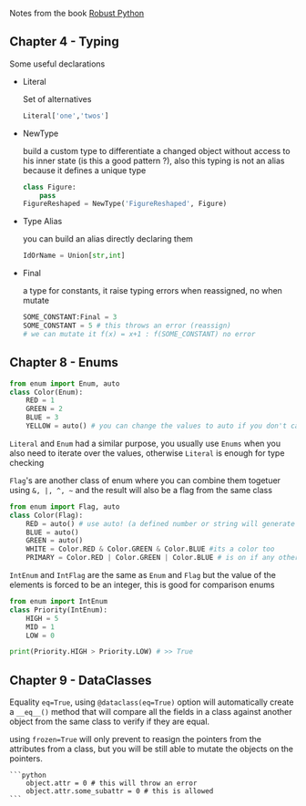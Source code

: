 Notes from the book [Robust Python][1]

## Chapter 4 -  Typing

Some useful declarations 

- Literal

    Set of alternatives 
    ```python
    Literal['one','twos']
    ```

- NewType 

    build a custom type to differentiate a changed object without access to his inner state (is this a good pattern ?), also this typing is not an alias because it defines a unique type 
    ```python 
    class Figure:
        pass
    FigureReshaped = NewType('FigureReshaped', Figure)
    ```
- Type Alias 

    you can build an alias directly declaring them 
    ```python 
    IdOrName = Union[str,int]
    ```
- Final
    
    a type for constants, it raise typing errors when reassigned, no when mutate

    ```python
    SOME_CONSTANT:Final = 3
    SOME_CONSTANT = 5 # this throws an error (reassign)
    # we can mutate it f(x) = x+1 : f(SOME_CONSTANT) no error  
    ```

## Chapter 8 -  Enums

```python
from enum import Enum, auto
class Color(Enum):
    RED = 1
    GREEN = 2
    BLUE = 3
    YELLOW = auto() # you can change the values to auto if you don't care about the values
```
`Literal` and `Enum` had a similar purpose, you usually use `Enums` when you also need to iterate over the values, otherwise `Literal` is enough for type checking

`Flag`'s are another class of enum where you can combine them togetuer using `&, |, ^, ~`  and the result will also be a flag from the same class 

```python
from enum import Flag, auto
class Color(Flag):
    RED = auto() # use auto! (a defined number or string will generate problems)
    BLUE = auto()
    GREEN = auto()
    WHITE = Color.RED & Color.GREEN & Color.BLUE #its a color too 
    PRIMARY = Color.RED | Color.GREEN | Color.BLUE # is on if any other is on too 
```

`IntEnum` and `IntFlag` are the same as `Enum` and `Flag` but the value of the elements is forced to be an integer, this is good for comparison enums

```python
from enum import IntEnum
class Priority(IntEnum):
    HIGH = 5
    MID = 1 
    LOW = 0

print(Priority.HIGH > Priority.LOW) # >> True
```

## Chapter 9 - DataClasses 

Equality `eq=True`, using `@dataclass(eq=True)` option will automatically create a `__eq__()` method that will compare all the fields in a class against another object from the same class to verify if they are equal. 

using `frozen=True` will only prevent to reasign the pointers from the attributes from a class, but you will be still able to mutate the objects on the pointers. 
    
    ```python 
        object.attr = 0 # this will throw an error
        object.attr.some_subattr = 0 # this is allowed
    ```


[Comment]: References 
[1]: (https://www.amazon.com/Robust-Python-Write-Clean-Maintainable/dp/1098100662)
